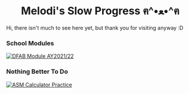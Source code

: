 <h1 align="center">Melodi's Slow Progress ฅ^•ﻌ•^ฅ</h1>

Hi, there isn't much to see here yet, but thank you for visiting anyway :D

### School Modules
[![DFAB Module AY2021/22](https://github-readme-stats.vercel.app/api?username=tsuisutes1mp&repo=dfab-ay2021-s2-project&theme=dark&border_color=565656)]([https://github.com/tsuisutes1mp/](https://github.com/tsuisutes1mp/dfab-ay2021-s2-project))

### Nothing Better To Do
[![ASM Calculator Practice](https://github-readme-stats.vercel.app/api?username=tsuisutes1mp&repo=asm-calculator&theme=dark&border_color=565656)]([https://github.com/tsuisutes1mp/]([https://github.com/tsuisutes1mp/dfab-ay2021-s2-project](https://github.com/tsuisutes1mp/asm-calculator)))

<!--
**tsuisutes1mp/tsuisutes1mp** is a ✨ _special_ ✨ repository because its `README.md` (this file) appears on your GitHub profile.

Here are some ideas to get you started:

- 🔭 I’m currently working on ...
- 🌱 I’m currently learning ...
- 👯 I’m looking to collaborate on ...
- 🤔 I’m looking for help with ...
- 💬 Ask me about ...
- 📫 How to reach me: ...
- 😄 Pronouns: ...
- ⚡ Fun fact: ...
-->
